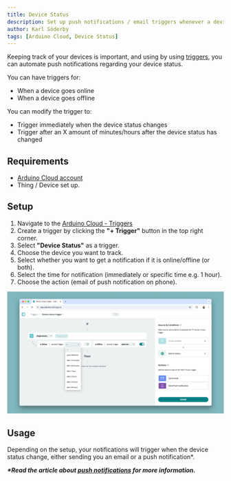 ```yaml
---
title: Device Status
description: Set up push notifications / email triggers whenever a device goes online/offline.
author: Karl Söderby
tags: [Arduino Cloud, Device Status]
---
```


Keeping track of your devices is important, and using by using [triggers](https://docs.arduino.cc/arduino-cloud/cloud-interface/triggers/), you can automate push notifications regarding your device status.

You can have triggers for:
- When a device goes online
- When a device goes offline

You can modify the trigger to:
- Trigger immediately when the device status changes
- Trigger after an X amount of minutes/hours after the device status has changed

## Requirements

- [Arduino Cloud account](https://app.arduino.cc/)
- Thing / Device set up.

## Setup

1. Navigate to the [Arduino Cloud - Triggers](https://app.arduino.cc/triggers)
2. Create a trigger by clicking the **"+ Trigger"** button in the top right corner.
3. Select **"Device Status"** as a trigger.
4. Choose the device you want to track.
5. Select whether you want to get a notification if it is online/offline (or both).
6. Select the time for notification (immediately or specific time e.g. 1 hour).
7. Choose the action (email of push notification on phone).

![Device status notification setup.](assets/shared-spaces.png)

## Usage

Depending on the setup, your notifications will trigger when the device status change, either sending you an email or a push notification\*.

***\*Read the article about [push notifications](/arduino-cloud/iot-remote-app/push-notifications/) for more information.***